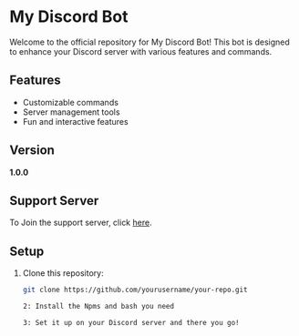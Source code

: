 # My Discord Bot

Welcome to the official repository for My Discord Bot! This bot is designed to enhance your Discord server with various features and commands.

## Features

- Customizable commands
- Server management tools
- Fun and interactive features

## Version

**1.0.0**

## Support Server

To Join the support server, click [here](https://discord.com/invite/Q28SVvA6).

## Setup

1. Clone this repository:
   ```bash
   git clone https://github.com/yourusername/your-repo.git

   2: Install the Npms and bash you need

   3: Set it up on your Discord server and there you go!
   

